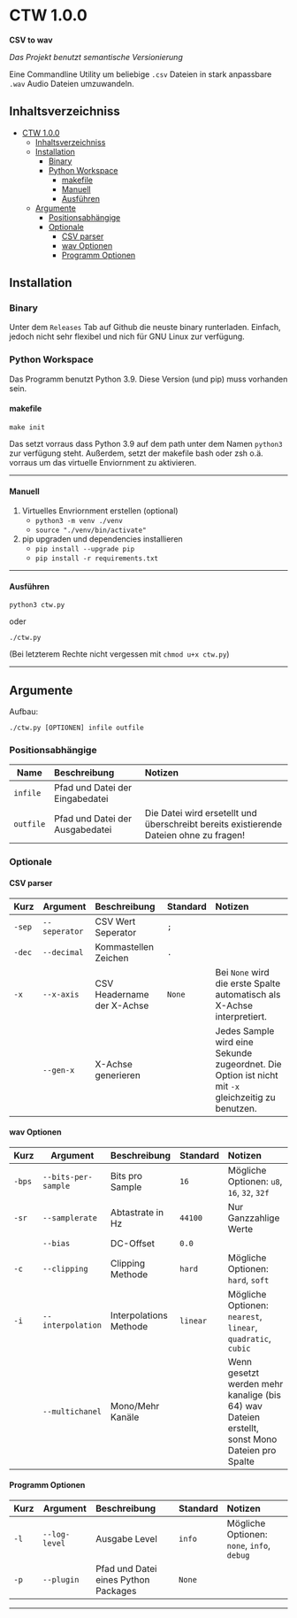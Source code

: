 <!-- Formatiert mit https://jsonformatter.org/markdown-formatter -->
# CTW 1.0.0

**CSV to wav**

_Das Projekt benutzt semantische Versionierung_

Eine Commandline Utility um beliebige `.csv` Dateien in stark anpassbare `.wav` Audio Dateien umzuwandeln.

##  Inhaltsverzeichniss

- [CTW 1.0.0](#ctw-100)
    - [Inhaltsverzeichniss](#inhaltsverzeichniss)
    - [Installation](#installation)
        - [Binary](#binary)
        - [Python Workspace](#python-workspace)
            - [makefile](#makefile)
            - [Manuell](#manuell)
            - [Ausführen](#ausführen)
    - [Argumente](#argumente)
        - [Positionsabhängige](#positionsabhängige)
        - [Optionale](#optionale)
            - [CSV parser](#csv-parser)
            - [wav Optionen](#wav-optionen)
            - [Programm Optionen](#programm-optionen)

## Installation

### Binary

Unter dem `Releases` Tab auf Github die neuste binary runterladen.
Einfach, jedoch nicht sehr flexibel und nich für GNU Linux zur verfügung.

### Python Workspace

Das Programm benutzt Python 3.9.
Diese Version (und pip) muss vorhanden sein.

#### makefile

`make init`

Das setzt vorraus dass Python 3.9 auf dem path unter dem Namen `python3` zur verfügung steht.
Außerdem, setzt der makefile bash oder zsh o.ä. vorraus um das virtuelle Enviornment zu aktivieren.

---

#### Manuell

1. Virtuelles Envriornment erstellen (optional)
   - `python3 -m venv ./venv`
   - `source "./venv/bin/activate"`
2. pip upgraden und dependencies installieren
   - `pip install --upgrade pip`
   - `pip install -r requirements.txt`

---

#### Ausführen

`python3 ctw.py`

oder

`./ctw.py`

(Bei letzterem Rechte nicht vergessen mit `chmod u+x ctw.py`)

---

## Argumente

Aufbau:

`./ctw.py [OPTIONEN] infile outfile`

### Positionsabhängige

| Name      | Beschreibung                    | Notizen                                                                                |
| --------- | :------------------------------ | :------------------------------------------------------------------------------------- |
| `infile`  | Pfad und Datei der Eingabedatei |                                                                                        |
| `outfile` | Pfad und Datei der Ausgabedatei | Die Datei wird ersetellt und überschreibt bereits existierende Dateien ohne zu fragen! |

### Optionale

#### CSV parser

| Kurz   | Argument      | Beschreibung               | Standard | Notizen                                                                                            |
| ------ | ------------- | :------------------------- | -------- | :------------------------------------------------------------------------------------------------- |
| `-sep` | `--seperator` | CSV Wert Seperator         | `;`      |                                                                                                    |
| `-dec` | `--decimal`   | Kommastellen Zeichen       | `.`      |                                                                                                    |
| `-x`   | `--x-axis`    | CSV Headername der X-Achse | `None`   | Bei `None` wird die erste Spalte automatisch als X-Achse interpretiert.                            |
|        | `--gen-x`     | X-Achse generieren         |          | Jedes Sample wird eine Sekunde zugeordnet. Die Option ist nicht mit `-x` gleichzeitig zu benutzen. |

#### wav Optionen

| Kurz   | Argument            | Beschreibung           | Standard | Notizen                                                                                        |
| ------ | ------------------- | :--------------------- | -------- | :--------------------------------------------------------------------------------------------- |
| `-bps` | `--bits-per-sample` | Bits pro Sample        | `16`     | Mögliche Optionen: `u8`, `16`, `32`, `32f`                                                     |
| `-sr`  | `--samplerate`      | Abtastrate in Hz       | `44100`  | Nur Ganzzahlige Werte                                                                          |
|        | `--bias`            | DC-Offset              | `0.0`    |                                                                                                |
| `-c`   | `--clipping`        | Clipping Methode       | `hard`   | Mögliche Optionen: `hard`, `soft`                                                              |
| `-i`   | `--interpolation`   | Interpolations Methode | `linear` | Mögliche Optionen: `nearest`, `linear`, `quadratic`, `cubic`                                   |
|        | `--multichanel`     | Mono/Mehr Kanäle       |          | Wenn gesetzt werden mehr kanalige (bis 64) wav Dateien erstellt, sonst Mono Dateien pro Spalte |

#### Programm Optionen

| Kurz | Argument      | Beschreibung                         | Standard | Notizen                                    |
| ---- | ------------- | :----------------------------------- | -------- | :----------------------------------------- |
| `-l` | `--log-level` | Ausgabe Level                        | `info`   | Mögliche Optionen: `none`, `info`, `debug` |
| `-p` | `--plugin`    | Pfad und Datei eines Python Packages | `None`   |                                            |

---
